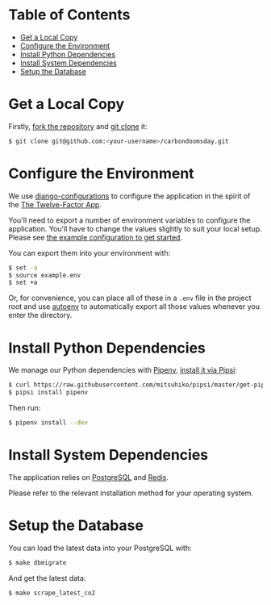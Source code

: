 # Table of Contents
  * [Get a Local Copy](#get-a-local-copy)
  * [Configure the Environment](#configure-the-environment)
  * [Install Python Dependencies](#install-python-dependencies)
  * [Install System Dependencies](#install-system-dependencies)
  * [Setup the Database](#setup-the-database)

# Get a Local Copy

Firstly, [fork the repository] and [git clone] it:

[fork the repository]: https://help.github.com/articles/fork-a-repo://help.github.com/articles/fork-a-repo/
[git clone]: https://git-scm.com/book/en/Getting-Started-Git-Basics

``` bash
$ git clone git@github.com:<your-username>/carbondoomsday.git
```

# Configure the Environment

We use [django-configurations] to configure the application in the spirit of
the [The Twelve-Factor App].

You'll need to export a number of environment variables to configure the
application. You'll have to change the values slightly to suit your local setup.
Please see [the example configuration to get started].

You can export them into your environment with:

``` bash
$ set -a
$ source example.env
$ set +a
```

Or, for convenience, you can place all of these in a `.env` file in the project
root and use [autoenv] to automatically export all those values whenever you
enter the directory.

[django-configurations]: https://github.com/jazzband/django-configurations
[The Twelve-Factor App]: https://12factor.net/config
[autoenv]:https://github.com/kennethreitz/autoenv
[the example configuration to get started]: https://github.com/giving-a-fuck-about-climate-change/carbondoomsday/blob/master/example.env

# Install Python Dependencies

We manage our Python dependencies with [Pipenv], [install it via Pipsi]:

[Pipenv]: http://pipenv.org/
[install it via Pipsi]: http://docs.pipenv.org/en/latest/advanced.html#fancy-installation-of-pipenv

``` bash
$ curl https://raw.githubusercontent.com/mitsuhiko/pipsi/master/get-pipsi.py | python3
$ pipsi install pipenv
```

Then run:

``` bash
$ pipenv install --dev
```

# Install System Dependencies

The application relies on [PostgreSQL] and [Redis].

Please refer to the relevant installation method for your operating system.

[PostgreSQL]: https://www.postgresql.org/
[Redis]: https://redis.io/

# Setup the Database

You can load the latest data into your PostgreSQL with:

``` bash
$ make dbmigrate
```

And get the latest data:

``` bash
$ make scrape_latest_co2
```
